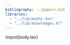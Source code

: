 ```yaml
---
bibliography: ../papers.bib
libraries:
  - "../lib/maths.tex"
  - "../lib/knowledges.kl"
---
```


\input{body.tex}
